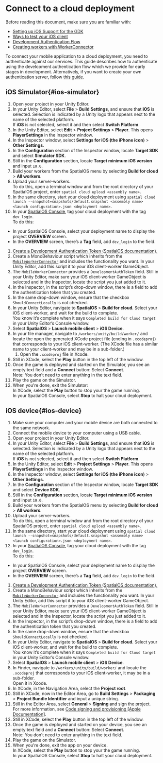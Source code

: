 # Connect to a cloud deployment

Before reading this document, make sure you are familiar with:

* [Setting up iOS Support for the GDK]({{urlRoot}}/content/mobile/ios/setup)
* [Ways to test your iOS client]({{urlRoot}}/content/mobile/ios/ways-to-test)
* [Development Authentication Flow](https://docs.improbable.io/reference/latest/shared/auth/development-authentication)
* [Creating workers with WorkerConnector](https://docs.improbable.io/unity/alpha/content/gameobject/creating-workers-with-workerconnector)

To connect your mobile application to a cloud deployment, you need to authenticate against our services.
This guide describes how to authenticate using the development authentication flow which we provide for early stages in development.
Alternatively, if you want to create your own authentication server, follow [this guide](https://docs.improbable.io/reference/latest/shared/auth/integrate-authentication-platform-sdk).

## iOS Simulator{#ios-simulator}

1. Open your project in your Unity Editor.
1. In your Unity Editor, select **File** > **Build Settings**, and ensure that **iOS** is selected. Selection is indicated by a Unity logo that appears next to the name of the selected platform.<br>
If **iOS** is not selected, select it and then select **Switch Platform**.
1. In the Unity Editor, select **Edit** > **Project Settings** > **Player**. This opens **PlayerSettings** in the Inspector window.
1. In the Inspector window, select **Settings for iOS (the iPhone icon)** > **Other Settings**.
1. In the **Configuration** section of the Inspector window, locate **Target SDK** and select **Simulator SDK**.
1. Still in the **Configuration** section, locate **Target minimum iOS version** and input `10.0`.
1. Build your workers from the SpatialOS menu by selecting **Build for cloud** > **All workers**.
1. Upload your server-workers.<br>
	To do this, open a terminal window and from the root directory of your SpatialOS project, enter `spatial cloud upload <assembly name>`.
1. In the same directory, start your cloud deployment using `spatial cloud launch --snapshot=snapshots/default.snapshot <assembly name> <launch configuration>.json <deployment name>`.
1. In your [SpatialOS Console](https://console.improbable.io), tag your cloud deployment with the tag `dev_login`. <br/>
To do this:
  *  In your SpatialOS Console, select your deployment name to display the project **OVERVIEW** screen.
  * In the **OVERVIEW** screen, there’s a **Tag** field, add `dev_login` to the field.
1. [Create a Development Authentication Token (SpatialOS documentation).](https://docs.improbable.io/reference/latest/shared/auth/development-authentication#developmentauthenticationtoken-maintenance)
1. Create a MonoBehaviour script which inherits from the [`MobileWorkerConnector`](https://github.com/spatialos/gdk-for-unity/blob/master/workers/unity/Packages/com.improbable.gdk.mobile/Worker/MobileWorkerConnector.cs) and includes the functionality you want. In your Unity Editor, add this script it to your iOS client-worker GameObject.
1. The `MobileWorkerConnector` provides a `DevelopmentAuthToken` field. Still in your Unity Editor, make sure your iOS client-worker GameObject is selected and in the Inspector, locate the script you just added to it. 
1. In the Inspector, in the script’s drop-down window, there is a field to add the authentication token that you created. 
1. In the same drop-down window, ensure that the checkbox `ShouldConnectLocally` is not checked.
1. In your Unity Editor, navigate to **SpatialOS** > **Build for cloud**. Select your iOS client-worker, and wait for the build to complete. <br/>
You know it’s complete when it says `Completed build for Cloud target` in your Unity Editor’s Console window.
1. Select **SpatialOS** > **Launch mobile client** > **iOS Device**.
1. In your file manager, navigate to `/workers/unity/build/worker/` and locate the open the generated XCode project file (ending in `.xcodeproj`) that corresponds to your iOS client-worker. (The XCode file has a similar name to your client-worker and may be in a sub-folder.)<br>
	1. Open the `.xcodeproj` file in Xcode.
1. Still in XCode, select the **Play** button in the top left of the window.
1. Once the game is deployed and started on the Simulator, you see an empty text field and a **Connect** button: Select **Connect**.<br>
Note: You don’t need to enter anything in the text field.
1. Play the game on the Simulator.
1. When you're done, exit the Simulator:<br>
	In XCode, select the **Play** button to stop your the game running.<br>
	In your SpatialOS Console, select **Stop** to halt your cloud deployment.

## iOS device{#ios-device}

1. Make sure your computer and your mobile device are both connected to the same network.
1. Connect the mobile device to your computer using a USB cable.
1. Open your project in your Unity Editor.
1. In your Unity Editor, select **File** > **Build Settings**, and ensure that **iOS** is selected. Selection is indicated by a Unity logo that appears next to the name of the selected platform.<br>
If **iOS** is not selected, select it and then select **Switch Platform**.
1. In the Unity Editor, select **Edit** > **Project Settings** > **Player**. This opens **PlayerSettings** in the Inspector window.
1. In the Inspector window, select **Settings for iOS (the iPhone icon)** > **Other Settings**.
1. In the **Configuration** section of the Inspector window, locate **Target SDK** and select **Device SDK**.
1. Still in the **Configuration** section, locate **Target minimum iOS version** and input `10.0`.
1. Build your workers from the SpatialOS menu by selecting **Build for cloud** > **All workers**.
1. Upload your server-workers.<br>
	To do this, open a terminal window and from the root directory of your SpatialOS project, enter `spatial cloud upload <assembly name>`.
1. In the same directory, start your cloud deployment using `spatial cloud launch --snapshot=snapshots/default.snapshot <assembly name> <launch configuration>.json <deployment name>`.
1. In your [SpatialOS Console](https://console.improbable.io), tag your cloud deployment with the tag `dev_login`. <br/>
To do this:
  *  In your SpatialOS Console, select your deployment name to display the project **OVERVIEW** screen.
  * In the **OVERVIEW** screen, there’s a **Tag** field, add `dev_login` to the field.
1. [Create a Development Authentication Token (SpatialOS documentation).](https://docs.improbable.io/reference/latest/shared/auth/development-authentication#developmentauthenticationtoken-maintenance)
1. Create a MonoBehaviour script which inherits from the [`MobileWorkerConnector`](https://github.com/spatialos/gdk-for-unity/blob/master/workers/unity/Packages/com.improbable.gdk.mobile/Worker/MobileWorkerConnector.cs) and includes the functionality you want. In your Unity Editor, add this script it to your iOS client-worker GameObject.
1. The `MobileWorkerConnector` provides a `DevelopmentAuthToken` field. Still in your Unity Editor, make sure your iOS client-worker GameObject is selected and in the Inspector, locate the script you just added to it. 
1. In the Inspector, in the script’s drop-down window, there is a field to add the authentication token that you created. 
1. In the same drop-down window, ensure that the checkbox `ShouldConnectLocally` is not checked.
1. In your Unity Editor, navigate to **SpatialOS** > **Build for cloud**. Select your iOS client-worker, and wait for the build to complete. <br/>
You know it’s complete when it says `Completed build for Cloud target` in your Unity Editor’s Console window.
1. Select **SpatialOS** > **Launch mobile client** > **iOS Device**.
1. In Finder, navigate to `/workers/unity/build/worker/` and locate the `.xcodeproj` that corresponds to your iOS client-worker, it may be in a sub-folder.<br>
	Open it in Xcode.
1. In XCode, in the Navigation Area, select the **Project root**.
1. Still in XCode, now in the Editor Area, go to **Build Settings** > **Packaging** > **Project Bundle Identifier** and input a unique string.
1. Still in the Editor Area, select **General** > **Signing** and sign the project.<br>
	For more information, see [Code signing and provisioning [Apple Documentation]](https://help.apple.com/xcode/mac/current/#/dev60b6fbbc7).
1. Still in XCode, select the **Play** button in the top left of the window.
1. Once the game is deployed and started on your device, you see an empty text field and a **Connect** button: Select **Connect**.<br>
Note: You don’t need to enter anything in the text field.
1. Play the game on the Simulator.
1. When you're done, exit the app on your device.<br>
	In XCode, select the **Play** button to stop your the game running.<br>
	In your SpatialOS Console, select **Stop** to halt your cloud deployment.
